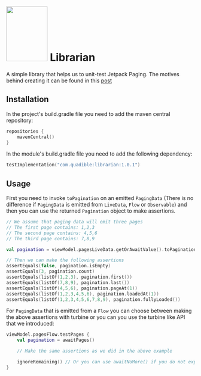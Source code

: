 # <img src="https://images-wixmp-ed30a86b8c4ca887773594c2.wixmp.com/f/2c457e5f-aa0b-432f-b0b7-30a7e780c408/d8ic07r-5edfc792-cbad-4e95-abe5-729ed6863349.jpg?token=eyJ0eXAiOiJKV1QiLCJhbGciOiJIUzI1NiJ9.eyJzdWIiOiJ1cm46YXBwOjdlMGQxODg5ODIyNjQzNzNhNWYwZDQxNWVhMGQyNmUwIiwiaXNzIjoidXJuOmFwcDo3ZTBkMTg4OTgyMjY0MzczYTVmMGQ0MTVlYTBkMjZlMCIsIm9iaiI6W1t7InBhdGgiOiJcL2ZcLzJjNDU3ZTVmLWFhMGItNDMyZi1iMGI3LTMwYTdlNzgwYzQwOFwvZDhpYzA3ci01ZWRmYzc5Mi1jYmFkLTRlOTUtYWJlNS03MjllZDY4NjMzNDkuanBnIn1dXSwiYXVkIjpbInVybjpzZXJ2aWNlOmZpbGUuZG93bmxvYWQiXX0.POFYD4-yfP4k4vRny7E527xE-83JeI7sKqrTomh7SL0" width="110" height="146"> Librarian

A simple library that helps us to unit-test Jetpack Paging. The motives behind creating it can be found in this [post]()

## Installation
In the project's build.gradle file you need to add the maven central repository:
```kotlin
repositories {
    mavenCentral()
}
```

In the module's build.gradle file you need to add the following dependency:
```kotlin
testImplementation("com.quadible:librarian:1.0.1")
```

## Usage
First you need to invoke `toPagination` on an emitted `PagingData` (There is no difference if `PagingData` is emitted from `LiveData`, `Flow` or `Observable`) and then you can use the returned `Pagination` object to make assertions.

```kotlin
// We assume that paging data will emit three pages
// The first page contains: 1,2,3
// The second page contains: 4,5,6
// The third page contains: 7,8,9

val pagination = viewModel.pagesLiveData.getOrAwaitValue().toPagination()

// Then we can make the following assertions
assertEquals(false, pagination.isEmpty)
assertEquals(3, pagination.count)
assertEquals(listOf(1,2,3), pagination.first())
assertEquals(listOf(7,8,9), pagination.last())
assertEquals(listOf(4,5,6), pagination.pageAt(1))
assertEquals(listOf(1,2,3,4,5,6), pagination.loadedAt(1))
assertEquals(listOf(1,2,3,4,5,6,7,8,9), pagination.fullyLoaded())
```

For `PagingData` that is emitted from a `Flow` you can choose between making the above assertions with turbine or you can you use the turbine like API that we introduced:

```kotlin
viewModel.pagesFlow.testPages {
    val pagination = awaitPages()

    // Make the same assertions as we did in the above example

    ignoreRemaining() // Or you can use awaitNoMore() if you do not expect any other pages
}
```